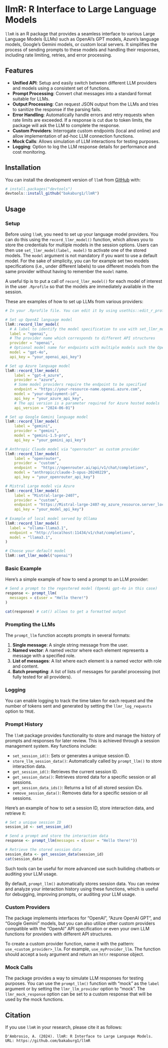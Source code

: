 
<!-- README.md is generated from README.Rmd. Please edit that file -->

# llmR: R Interface to Large Language Models

<!-- badges: start -->
<!-- badges: end -->

`llmR` is an R package that provides a seamless interface to various
Large Language Models (LLMs) such as OpenAI’s GPT models, Azure’s
language models, Google’s Gemini models, or custom local servers. It
simplifies the process of sending prompts to these models and handling
their responses, including rate limiting, retries, and error processing.

## Features

- **Unified API**: Setup and easily switch between different LLM
  providers and models using a consistent set of functions.
- **Prompt Processing**: Convert chat messages into a standard format
  suitable for LLMs.
- **Output Processing**: Can request JSON output from the LLMs and tries
  to sanitize the response if the parsing fails.
- **Error Handling**: Automatically handle errors and retry requests
  when rate limits are exceeded. If a response is cut due to token
  limits, the package will ask the LLM to complete the response.
- **Custom Providers**: Interrogate custom endpoints (local and online)
  and allow implementation of ad-hoc LLM connection functions.
- **Mock Calls**: Allows simulation of LLM interactions for testing
  purposes.
- **Logging**: Option to log the LLM response details for performance
  and cost monitoring.

## Installation

You can install the development version of `llmR` from
[GitHub](https://github.com/bakaburg1/llmR) with:

``` r
# install.packages("devtools")
devtools::install_github("bakaburg1/llmR")
```

## Usage

### Setup

Before using `llmR`, you need to set up your language model providers.
You can do this using the `record_llmr_model()` function, which allows
you to store the credentials for multiple models in the session options.
Users can then use `set_llmr_model(label, model)` to activate one of the
stored models. The `model` argument is not mandatory if you want to use
a default model. For the sake of simplicity, you can for example set two
models specifications (i.e., under different labels) to use different
models from the same provider without having to remember the `model`
name.

A useful tip is to put a call of `record_llmr_model()` for each model of
interest in the user `.Rprofile` so that the models are immediately
available in the session.

These are examples of how to set up LLMs from various providers:

``` r
# In your .Rprofile file. You can edit it by using usethis::edit_r_profile()

# Set up OpenAI language model
llmR::record_llmr_model(
  # A label to identify the model specification to use with set_llmr_model()
  label = "openai",
  # The provider name which corresponds to different API structures
  provider = "openai",
  # Optional model name for endpoints with multiple models such the OpenAi one
  model = "gpt-4o",
  api_key = "your_openai_api_key")

# Set up Azure language model
llmR::record_llmr_model(
    label = "gpt-4_azure",
    provider = "azure",
    # Some model providers require the endpoint to be specified
    endpoint = "https://your-resource-name.openai.azure.com",
    model = "your-deployment-id",
    api_key = "your_azure_api_key",
    # The api version is a parameter required for Azure hosted models
    api_version = "2024-06-01")

# Set up Google Gemini language model
llmR::record_llmr_model(
    label = "gemini",
    provider = "gemini",
    model = "gemini-1.5-pro",
    api_key = "your_gemini_api_key")

# Anthropic Claude model via "openrouter" as custom provider
llmR::record_llmr_model(
    label = "openrouter",
    provider = "custom",
    endpoint =  "https://openrouter.ai/api/v1/chat/completions",
    model = "anthropic/claude-3-opus-20240229",
    api_key = "your_openrouter_api_key")

# Mistral Large model via Azure
llmR::record_llmr_model(
    label = "Mistral-large-2407",
    provider = "custom",
    endpoint = "https://Mistral-large-2407-my_azure_resource.server_location.models.ai.azure.com/v1/chat/completions",
    api_key = "your_model_api_key")
    
# Example of local model served by Ollama
llmR::record_llmr_model(
  label = "ollama-llama3.1",
  endpoint = "http://localhost:11434/v1/chat/completions",
  model = "llama3.1",
)

# Choose your default model
llmR::set_llmr_model("openai")
```

### Basic Example

Here’s a simple example of how to send a prompt to an LLM provider:

``` r
# Send a prompt to the regestered model (OpenAi gpt-4o in this case)
response <- prompt_llm(
  messages = c(user = "Hello there!")
)

cat(response) # cat() allows to get a formatted output
```

### Prompting the LLMs

The `prompt_llm` function accepts prompts in several formats:

1.  **Single message**: A single string message from the user.
2.  **Named vector**: A named vector where each element represents a
    message with a specified role.
3.  **List of messages**: A list where each element is a named vector
    with role and content.
4.  **Batch prompting**: A list of lists of messages for parallel
    processing (not fully tested for all providers).

### Logging

You can enable logging to track the time taken for each request and the
number of tokens sent and generated by setting the `llmr_log_requests`
option to `TRUE`.

### Prompt History

The `llmR` package provides functionality to store and manage the
history of prompts and responses for later review. This is achieved
through a session management system. Key functions include:

- `set_session_id()`: Sets or generates a unique session ID.
- `store_llm_session_data()`: Automatically called by `prompt_llm()` to
  store interaction data.
- `get_session_id()`: Retrieves the current session ID.
- `get_session_data()`: Retrieves stored data for a specific session or
  all sessions.
- `get_session_data_ids()`: Returns a list of all stored session IDs.
- `remove_session_data()`: Removes data for a specific session or all
  sessions.

Here’s an example of how to set a session ID, store interaction data,
and retrieve it:

``` r
# Set a unique session ID
session_id <- set_session_id()

# Send a prompt and store the interaction data
response <- prompt_llm(messages = c(user = "Hello there!"))

# Retrieve the stored session data
session_data <- get_session_data(session_id)
cat(session_data)
```

Such tools can be useful for more advanced use such builiding chatbots
or auditing your LLM usage.

By default, `prompt_llm()` automatically stores session data. You can
review and analyze your interaction history using these functions, which
is useful for debugging, improving prompts, or auditing your LLM usage.

### Custom Providers

The package implements interfaces for “OpenAI”, “Azure OpenAI GPT”, and
“Google Gemini” models, but you can also utilize other custom providers
compatible with the “OpenAI” API specification or even your own LLM
functions for providers with different API structures.

To create a custom provider function, name it with the pattern:
`use_<custom_provider>_llm`. For example, `use_myProvider_llm`. The
function should accept a `body` argument and return an `httr` response
object.

### Mock Calls

The package provides a way to simulate LLM responses for testing
purposes. You can use the `prompt_llm()` function with “mock” as the
`label` argument or by setting the `llmr_llm_provider` option to “mock”.
The `llmr_mock_response` option can be set to a custom response that
will be used by the mock functions.

## Citation

If you use `llmR` in your research, please cite it as follows:

    D'Ambrosio, A. (2024). llmR: R Interface to Large Language Models. URL: https://github.com/bakaburg1/llmR
